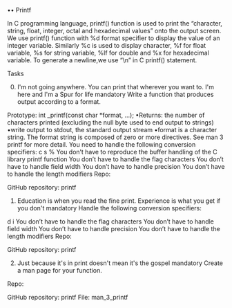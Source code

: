 •• Printf

In C programming language, printf() function is used to print the “character, string, float, integer, octal and hexadecimal values” onto the output screen.
We use printf() function with %d format specifier to display the value of an integer variable.
Similarly %c is used to display character, %f for float variable, %s for string variable, %lf for double and %x for hexadecimal variable.
To generate a newline,we use “\n” in C printf() statement.

Tasks
 
0. I'm not going anywhere. You can print that wherever you want to. I'm here and I'm a Spur for life mandatory
Write a function that produces output according to a format.

Prototype: int _printf(const char *format, ...);
•Returns: the number of characters printed (excluding the null byte used to end output to strings)
•write output to stdout, the standard output stream
•format is a character string. The format string is composed of zero or more directives. See man 3 printf for more detail. You need to handle the following conversion specifiers:
c
s
%
You don’t have to reproduce the buffer handling of the C library printf function
You don’t have to handle the flag characters
You don’t have to handle field width
You don’t have to handle precision
You don’t have to handle the length modifiers
Repo:

GitHub repository: printf
 
1. Education is when you read the fine print. Experience is what you get if you don't mandatory
Handle the following conversion specifiers:

d
i
You don’t have to handle the flag characters
You don’t have to handle field width
You don’t have to handle precision
You don’t have to handle the length modifiers
Repo:

GitHub repository: printf
 
2. Just because it's in print doesn't mean it's the gospel mandatory
Create a man page for your function.

Repo:

GitHub repository: printf
File: man_3_printf